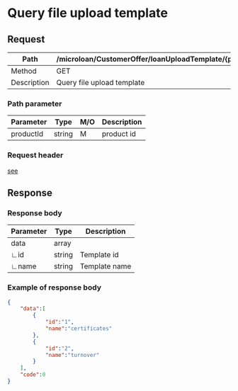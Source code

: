 # Query file upload template

## Request

| Path        | /microloan/CustomerOffer/loanUploadTemplate/{productId} |
| ----------- | ------------------------------------------------------- |
| Method      | GET                                                     |
| Description | Query file upload template                              |

### Path parameter

| Parameter | Type   | M/O  | Description |
| --------- | ------ | ---- | ----------- |
| productId | string | M    | product id  |

### Request header

[see](../../header.md)

## Response

### Response body

| Parameter | Type   | Description   |
| --------- | ------ | ------------- |
| data      | array  |               |
| ∟id       | string | Template id   |
| ∟name     | string | Template name |

### Example of response body

```json
{
    "data":[
        {
            "id":"1",
            "name":"certificates"
        },
        {
            "id":"2",
            "name":"turnover"
        }
    ],
    "code":0
}
```
